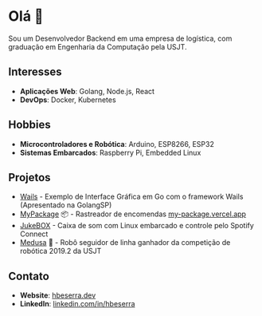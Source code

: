 # Olá 👋

Sou um Desenvolvedor Backend em uma empresa de logística, com graduação em Engenharia da Computação pela USJT.
## Interesses
- **Aplicações Web**: Golang, Node.js, React
- **DevOps**: Docker, Kubernetes

## Hobbies
- **Microcontroladores e Robótica**: Arduino, ESP8266, ESP32
- **Sistemas Embarcados**: Raspberry Pi, Embedded Linux

## Projetos
- [Wails](https://github.com/HBeserra/Golang-SP-TODO) - Exemplo de Interface Gráfica em Go com o framework Wails (Apresentado na GolangSP)
- [MyPackage](https://github.com/HBeserra/MyPackage) :package: - Rastreador de encomendas [my-package.vercel.app](https://my-package.vercel.app/)
- [JukeBOX](https://github.com/HBeserra/JukeBOX) - Caixa de som com Linux embarcado e controle pelo Spotify Connect
- [Medusa](https://github.com/HBeserra/Medusa) :robot: - Robô seguidor de linha ganhador da competição de robótica 2019.2 da USJT

## Contato
- **Website**: [hbeserra.dev](http://www.hbeserra.dev)
- **LinkedIn**: [linkedin.com/in/hbeserra](https://www.linkedin.com/in/hbeserra)
